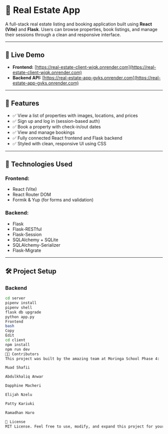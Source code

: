 # 🏡 Real Estate App

A full-stack real estate listing and booking application built using **React (Vite)** and **Flask**. Users can browse properties, book listings, and manage their sessions through a clean and responsive interface.

---

## 🚀 Live Demo

- **Frontend:** [https://real-estate-client-wjqk.onrender.com](https://real-estate-client-wjqk.onrender.com)  
- **Backend API:** [https://real-estate-app-gvks.onrender.com](https://real-estate-app-gvks.onrender.com)

---

## 🧩 Features

- ✅ View a list of properties with images, locations, and prices
- ✅ Sign up and log in (session-based auth)
- ✅ Book a property with check-in/out dates
- ✅ View and manage bookings
- ✅ Fully connected React frontend and Flask backend
- ✅ Styled with clean, responsive UI using CSS

---

## 🔧 Technologies Used

### Frontend:
- React (Vite)
- React Router DOM
- Formik & Yup (for forms and validation)

### Backend:
- Flask
- Flask-RESTful
- Flask-Session
- SQLAlchemy + SQLite
- SQLAlchemy-Serializer
- Flask-Migrate

---

## 🛠️ Project Setup

### Backend

```bash
cd server
pipenv install
pipenv shell
flask db upgrade
python app.py
Frontend
bash
Copy
Edit
cd client
npm install
npm run dev
👨‍💻 Contributors
This project was built by the amazing team at Moringa School Phase 4:

Muad Shafii

Abdulkhaliq Anwar

Dapphine Macheri

Elijah Nzelu

Patty Kariuki

Ramadhan Haro

📄 License
MIT License. Feel free to use, modify, and expand this project for your portfolio or learning purposes.

